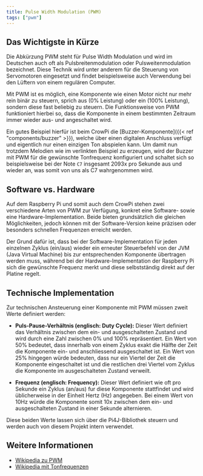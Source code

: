 ```yaml
---
title: Pulse Width Modulation (PWM)
tags: ["pwm"]
---
```


## Das Wichtigste in Kürze
Die Abkürzung PWM steht für Pulse Width Modulation und wird im Deutschen auch oft als Pulsbreitenmodulation oder Pulsweitenmodulation 
bezeichnet. Diese Technik wird unter anderem für die Steuerung von Servomotoren eingesetzt und findet beispielsweise auch Verwendung bei den 
Lüftern von einem regulären Computer.

Mit PWM ist es möglich, eine Komponente wie einen Motor nicht nur mehr rein binär zu steuern, sprich aus (0% Leistung) oder ein (100% 
Leistung), sondern diese fast beliebig zu steuern. Die Funktionsweise von PWM funktioniert hierbei so, dass die Komponente in einem 
bestimmten Zeitraum immer wieder aus- und angeschaltet wird.

Ein gutes Beispiel hierfür ist beim CrowPi die [Buzzer-Komponente]({{< ref "components/buzzer" >}}), welche über einen digitalen 
Anschluss verfügt und eigentlich nur einen einzigen Ton abspielen kann. Um damit nun trotzdem Melodien wie im verlinkten Beispiel zu 
erzeugen, wird der Buzzer mit PWM für die gewünschte Tonfrequenz konfiguriert und schaltet sich so beispielsweise bei der Note `C7` 
insgesamt 2093x pro Sekunde aus und wieder an, was somit von uns als C7 wahrgenommen wird.

## Software vs. Hardware
Auf dem Raspberry Pi und somit auch dem CrowPi stehen zwei verschiedene Arten von PWM zur Verfügung, konkret eine Software- sowie eine 
Hardware-Implementation. Beide bieten grundsätzlich die gleichen Möglichkeiten, jedoch können mit der Software-Version keine präzisen 
oder besonders schnellen Frequenzen erreicht werden.

Der Grund dafür ist, dass bei der Software-Implementation für jeden einzelnen Zyklus (ein/aus) wieder ein erneuter Steuerbefehl von der 
JVM (Java Virtual Machine) bis zur entsprechenden Komponente übertragen werden muss, während bei der Hardware-Implementation der 
Raspberry Pi sich die gewünschte Frequenz merkt und diese selbstständig direkt auf der Platine regelt.

## Technische Implementation
Zur technischen Ansteuerung einer Komponente mit PWM müssen zweit Werte definiert werden:

- **Puls-Pause-Verhältnis (englisch: Duty Cycle):** Dieser Wert definiert das Verhältnis zwischen dem ein- und ausgeschalteten Zustand 
  und wird durch eine Zahl zwischen 0% und 100% repräsentiert. Ein Wert von 50% bedeutet, dass innerhalb von einem Zyklus exakt die 
  Hälfte der Zeit die Komponente ein- und anschliessend ausgeschaltet ist. Ein Wert von 25% hingegen würde bedeuten, dass nur ein 
  Viertel der Zeit die Komponente eingeschaltet ist und die restlichen drei Viertel vom Zyklus die Komponente im ausgeschalteten Zustand 
  verweilt.
  
- **Frequenz (englisch: Frequency):** Dieser Wert definiert wie oft pro Sekunde ein Zyklus (an/aus) fur diese Komponente stattfindet und 
  wird üblicherweise in der Einheit Hertz (Hz) angegeben. Bei einem Wert von 10Hz würde die Komponente somit 10x zwischen dem ein- und 
  ausgeschalteten Zustand in einer Sekunde alternieren.

Diese beiden Werte lassen sich über die Pi4J-Bibliothek steuern und werden auch von diesem Projekt intern verwendet.

## Weitere Informationen
- [Wikipedia zu PWM](https://de.wikipedia.org/wiki/Pulsdauermodulation)
- [Wikipedia mit Tonfrequenzen](https://de.wikipedia.org/wiki/Frequenzen_der_gleichstufigen_Stimmung)
